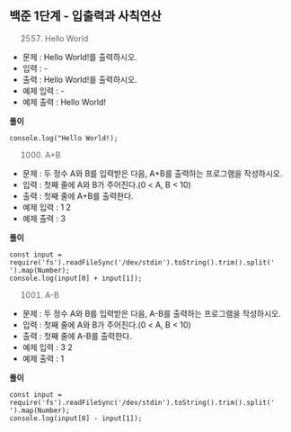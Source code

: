 ## 백준 1단계 - 입출력과 사칙연산

> 2557. Hello World
 - 문제 : Hello World!를 출력하시오.
 - 입력 : -
 - 출력 : Hello World!를 출력하시오.
 - 예제 입력 : -
 - 예제 출력 : Hello World!

 **풀이**
```
console.log("Hello World!);
```
 
 
 
> 1000. A+B
 - 문제 : 두 정수 A와 B를 입력받은 다음, A+B를 출력하는 프로그램을 작성하시오.
 - 입력 : 첫째 줄에 A와 B가 주어진다.(0 < A, B < 10)
 - 출력 : 첫째 줄에 A+B를 출력한다.
 - 예제 입력 : 1 2
 - 예제 출력 : 3
 
 **풀이**
```
const input = require('fs').readFileSync('/dev/stdin').toString().trim().split(' ').map(Number);
console.log(input[0] + input[1]);
```

> 1001. A-B
 - 문제 : 두 정수 A와 B를 입력받은 다음, A-B를 출력하는 프로그램을 작성하시오.
 - 입력 : 첫째 줄에 A와 B가 주어진다.(0 < A, B < 10)
 - 출력 : 첫째 줄에 A-B를 출력한다.
 - 예제 입력 : 3 2
 - 예제 출력 : 1

 **풀이**
```
const input = require('fs').readFileSync('/dev/stdin').toString().trim().split(' ').map(Number);
console.log(input[0] - input[1]);
```
